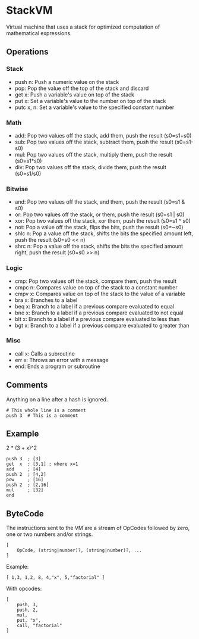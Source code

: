 # StackVM

Virtual machine that uses a stack for optimized computation of mathematical expressions. 

## Operations

### Stack
- push n: Push a numeric value on the stack
- pop: Pop the value off the top of the stack and discard
- get x: Push a variable's value on top of the stack
- put x: Set a variable's value to the number on top of the stack
- putc x, n: Set a variable's value to the specified constant number

### Math
- add: Pop two values off the stack, add them, push the result (s0=s1+s0)
- sub: Pop two values off the stack, subtract them, push the result (s0=s1-s0)
- mul: Pop two values off the stack, multiply them, push the result (s0=s1*s0)
- div: Pop two values off the stack, divide them, push the result (s0=s1/s0)

### Bitwise
- and: Pop two values off the stack, and them, push the result (s0=s1 & s0)
- or: Pop two values off the stack, or them, push the result (s0=s1 | s0)
- xor: Pop two values off the stack, xor them, push the result (s0=s1 ^ s0)
- not: Pop a value off the stack, flips the bits, push the result (s0=~s0)
- shlc n: Pop a value off the stack, shifts the bits the specified amount left, push the result (s0=s0 << n)
- shrc n: Pop a value off the stack, shifts the bits the specified amount right, push the result (s0=s0 >> n)

### Logic
- cmp: Pop two values off the stack, compare them, push the result
- cmpc n: Compares value on top of the stack to a constant number 
- cmpv x: Compares value on top of the stack to the value of a variable 
- bra x: Branches to a label
- beq x: Branch to a label if a previous compare evaluated to equal
- bne x: Branch to a label if a previous compare evaluated to not equal
- blt x: Branch to a label if a previous compare evaluated to less than
- bgt x: Branch to a label if a previous compare evaluated to greater than

### Misc
- call x: Calls a subroutine
- err x: Throws an error with a message
- end: Ends a program or subroutine

## Comments
Anything on a line after a hash is ignored.

```
# This whole line is a comment
push 3  # This is a comment
```

## Example

2 * (3 + x)^2

    push 3  ; [3]
    get  x  ; [3,1] ; where x=1
    add     ; [4]
    push 2  ; [4,2]
    pow     ; [16]
    push 2  ; [2,16]
    mul     ; [32]
    end

## ByteCode
The instructions sent to the VM are a stream of OpCodes followed by zero, one or two numbers and/or strings.
```
[
    OpCode, (string|number)?, (string|number)?, ...
]
```

Example:

```
[ 1,3, 1,2, 8, 4,"x", 5,"factorial" ]
```

With opcodes:
```
[
    push, 3,
    push, 2,
    mul,
    put, "x",
    call, "factorial"
]
```
